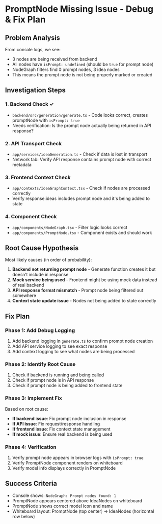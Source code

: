 # PromptNode Missing Issue - Debug & Fix Plan

## Problem Analysis
From console logs, we see:
- 3 nodes are being received from backend
- All nodes have `isPrompt: undefined` (should be `true` for prompt node)
- NodeGraph filters find 0 prompt nodes, 3 idea nodes
- This means the prompt node is not being properly marked or created

## Investigation Steps

### 1. Backend Check ✓
- `backend/src/generation/generate.ts` - Code looks correct, creates promptNode with `isPrompt: true`
- Needs verification: Is the prompt node actually being returned in API response?

### 2. API Transport Check
- `app/services/ideaGeneration.ts` - Check if data is lost in transport
- Network tab: Verify API response contains prompt node with correct metadata

### 3. Frontend Context Check
- `app/contexts/IdeaGraphContext.tsx` - Check if nodes are processed correctly
- Verify response.ideas includes prompt node and it's being added to state

### 4. Component Check
- `app/components/NodeGraph.tsx` - Filter logic looks correct
- `app/components/PromptNode.tsx` - Component exists and should work

## Root Cause Hypothesis
Most likely causes (in order of probability):
1. **Backend not returning prompt node** - Generate function creates it but doesn't include in response
2. **Mock service being used** - Frontend might be using mock data instead of real backend
3. **API response format mismatch** - Prompt node being filtered out somewhere
4. **Context state update issue** - Nodes not being added to state correctly

## Fix Plan

### Phase 1: Add Debug Logging
1. Add backend logging in `generate.ts` to confirm prompt node creation
2. Add API service logging to see exact response
3. Add context logging to see what nodes are being processed

### Phase 2: Identify Root Cause
1. Check if backend is running and being called
2. Check if prompt node is in API response
3. Check if prompt node is being added to frontend state

### Phase 3: Implement Fix
Based on root cause:
- **If backend issue**: Fix prompt node inclusion in response
- **If API issue**: Fix request/response handling
- **If frontend issue**: Fix context state management
- **If mock issue**: Ensure real backend is being used

### Phase 4: Verification
1. Verify prompt node appears in browser logs with `isPrompt: true`
2. Verify PromptNode component renders on whiteboard
3. Verify model info displays correctly in PromptNode

## Success Criteria
- Console shows: `NodeGraph: Prompt nodes found: 1`
- PromptNode appears centered above IdeaNodes on whiteboard
- PromptNode shows correct model icon and name
- Whiteboard layout: PromptNode (top center) → IdeaNodes (horizontal row below)